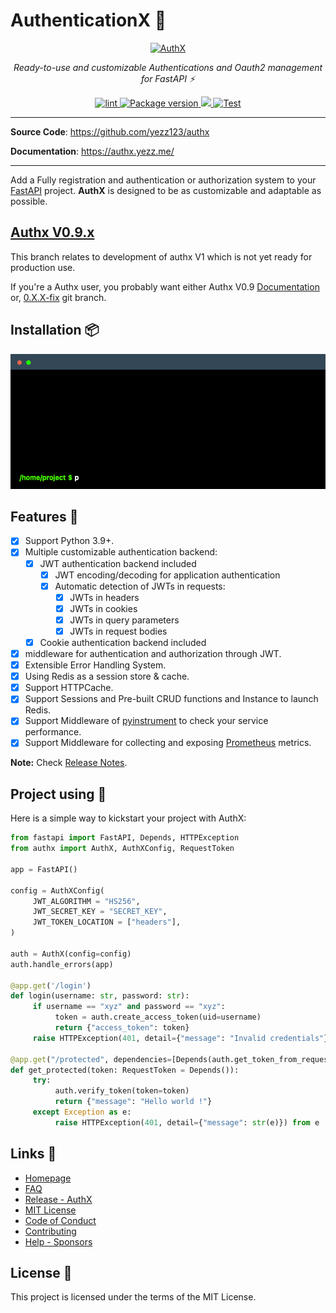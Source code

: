 # AuthenticationX 💫

<p align="center">
<a href="https://authx.yezz.me" target="_blank">
    <img src="https://user-images.githubusercontent.com/52716203/136962014-280d82b0-0640-4ee5-9a11-b451b338f6d8.png" alt="AuthX">
</a>
<p align="center">
    <em>Ready-to-use and customizable Authentications and Oauth2 management for FastAPI ⚡</em>
</p>
<p align="center">
<a href="https://github.com/yezz123/authx/actions/workflows/test.yml" target="_blank">
    <img src="https://github.com/yezz123/authx/actions/workflows/test.yml/badge.svg" alt="lint">
</a>
<a href="https://pypi.org/project/authx" target="_blank">
    <img src="https://img.shields.io/pypi/v/authx?color=%2334D058&label=pypi%20package" alt="Package version">
</a>
<a href="https://codecov.io/gh/yezz123/authx">
    <img src="https://codecov.io/gh/yezz123/authx/branch/main/graph/badge.svg"/>
</a>
<a href="https://pepy.tech/project/authx" target="_blank">
    <img src="https://pepy.tech/badge/authx" alt="Test">
</a>
</p>
</p>

---

**Source Code**: <https://github.com/yezz123/authx>

**Documentation**: <https://authx.yezz.me/>

---

Add a Fully registration and authentication or authorization system to your
[FastAPI](https://fastapi.tiangolo.com/) project. **AuthX** is designed to be as
customizable and adaptable as possible.

## [Authx V0.9.x](https://authx-v0.yezz.me/)

This branch relates to development of authx V1 which is not yet ready for production use.

If you're a Authx user, you probably want either Authx V0.9 [Documentation](https://authx-v0.yezz.me/) or, [0.X.X-fix](https://github.com/yezz123/authx/tree/0.X.X-fix) git branch.

## Installation 📦

![authx](img/install.gif)

## Features 🔧

- [x] Support Python 3.9+.
- [x] Multiple customizable authentication backend:
  - [x] JWT authentication backend included
    - [x] JWT encoding/decoding for application authentication
    - [x] Automatic detection of JWTs in requests:
      - [x] JWTs in headers
      - [x] JWTs in cookies
      - [x] JWTs in query parameters
      - [x] JWTs in request bodies
  - [x] Cookie authentication backend included
- [x] middleware for authentication and authorization through JWT.
- [x] Extensible Error Handling System.
- [x] Using Redis as a session store & cache.
- [x] Support HTTPCache.
- [x] Support Sessions and Pre-built CRUD functions and Instance to launch Redis.
- [x] Support Middleware of [pyinstrument](https://pyinstrument.readthedocs.io/) to check your service performance.
- [x] Support Middleware for collecting and exposing [Prometheus](https://prometheus.io/) metrics.

**Note:** Check [Release Notes](https://authx.yezz.me/release/).

## Project using 🚀

Here is a simple way to kickstart your project with AuthX:

```python
from fastapi import FastAPI, Depends, HTTPException
from authx import AuthX, AuthXConfig, RequestToken

app = FastAPI()

config = AuthXConfig(
     JWT_ALGORITHM = "HS256",
     JWT_SECRET_KEY = "SECRET_KEY",
     JWT_TOKEN_LOCATION = ["headers"],
)

auth = AuthX(config=config)
auth.handle_errors(app)

@app.get('/login')
def login(username: str, password: str):
     if username == "xyz" and password == "xyz":
          token = auth.create_access_token(uid=username)
          return {"access_token": token}
     raise HTTPException(401, detail={"message": "Invalid credentials"})

@app.get("/protected", dependencies=[Depends(auth.get_token_from_request)])
def get_protected(token: RequestToken = Depends()):
     try:
          auth.verify_token(token=token)
          return {"message": "Hello world !"}
     except Exception as e:
          raise HTTPException(401, detail={"message": str(e)}) from e
```

## Links 🚧

- [Homepage](https://authx.yezz.me/)
- [FAQ](https://authx.yezz.me/faq/)
- [Release - AuthX](https://authx.yezz.me/release/)
- [MIT License](https://authx.yezz.me/license/)
- [Code of Conduct](https://authx.yezz.me/code_of_conduct/)
- [Contributing](https://authx.yezz.me/contributing/)
- [Help - Sponsors](https://authx.yezz.me/help/)

## License 📝

This project is licensed under the terms of the MIT License.
